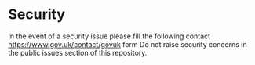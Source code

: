 # Security

In the event of a security issue please fill the following contact https://www.gov.uk/contact/govuk form
Do not raise security concerns in the public issues section of this repository.